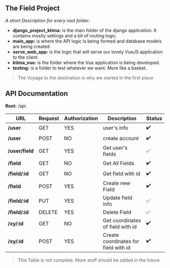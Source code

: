 ## The Field Project
*A short Description for every root folder:*

 - **django_project_ktima:**  is the main folder of the django application. It contains mostly settings and a bit of routing logic.
 - **main_app:**  is where the API logic is being formed and database models are being created.
 - **serve_web_app:** is the logic that will serve our lovely VueJS application to the client.
 - **ktima_vue:** is the folder where the Vue application is being developed.
 - **testing:** is a folder to test whatever we want.  More like a basket.

>The Voyage to the destination is why we started in the first place

## **API Documentation**

**Root:**  /api

 URL | Request | Authorization| Description|Status
|--|--|--|--|--|
| **/user** | GET | YES|  user's info| :heavy_check_mark:|
| **/user**|POST| NO| create account|:heavy_check_mark:
| **/user/field** |GET |YES|Get user's fields|:white_check_mark:
|**/field**|GET|NO|Get All Fields|:heavy_check_mark:
|**/field/:id**|GET|NO|Get field with id|:heavy_check_mark:
|**/field**| POST| YES |Create new Field|:heavy_check_mark:
|**/field/:id**|PUT|YES|Update field info|:white_check_mark:
|**/field/:id**|DELETE|YES|Delete Field|:white_check_mark:
| **/xy/:id**|GET|NO|Get coordinates of field with id|:heavy_check_mark:
|**/xy/:id**|POST|YES|Create coordinates for field with id|:heavy_check_mark:


>This Table is not complete. More stuff should be added in the future
